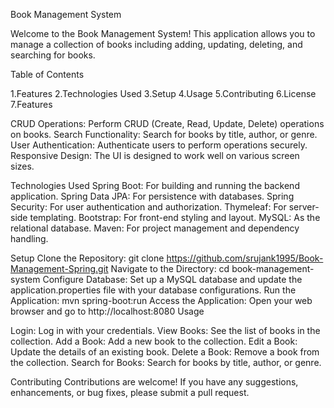 Book Management System

Welcome to the Book Management System! This application allows you to manage a collection of books including adding, updating, deleting, and searching for books.

Table of Contents
  
1.Features
2.Technologies Used
3.Setup
4.Usage
5.Contributing
6.License
7.Features

CRUD Operations: Perform CRUD (Create, Read, Update, Delete) operations on books.
Search Functionality: Search for books by title, author, or genre.
User Authentication: Authenticate users to perform operations securely.
Responsive Design: The UI is designed to work well on various screen sizes.

Technologies Used
Spring Boot: For building and running the backend application.
Spring Data JPA: For persistence with databases.
Spring Security: For user authentication and authorization.
Thymeleaf: For server-side templating.
Bootstrap: For front-end styling and layout.
MySQL: As the relational database.
Maven: For project management and dependency handling.

Setup
Clone the Repository: git clone https://github.com/srujank1995/Book-Management-Spring.git
Navigate to the Directory: cd book-management-system
Configure Database: Set up a MySQL database and update the application.properties file with your database configurations.
Run the Application: mvn spring-boot:run
Access the Application: Open your web browser and go to http://localhost:8080
Usage

Login: Log in with your credentials.
View Books: See the list of books in the collection.
Add a Book: Add a new book to the collection.
Edit a Book: Update the details of an existing book.
Delete a Book: Remove a book from the collection.
Search for Books: Search for books by title, author, or genre.

Contributing
Contributions are welcome! If you have any suggestions, enhancements, or bug fixes, please submit a pull request.

